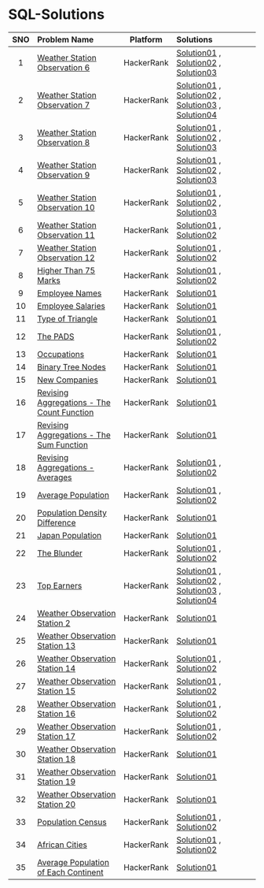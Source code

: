 # SQL-Solutions

|SNO| Problem Name | Platform | Solutions |
| :---: | :--- | :---: | :--- |
|1| [Weather Station Observation 6](https://www.hackerrank.com/challenges/weather-observation-station-6/problem?isFullScreen=true) | HackerRank | [Solution01](https://github.com/TShreyanshi/SQL-Solutions/blob/main/HackerRank/1.%20Weather%20Observation%20Station/Solution01.md) , [Solution02](https://github.com/TShreyanshi/SQL-Solutions/blob/main/HackerRank/1.%20Weather%20Observation%20Station/Solution02.md) , [Solution03](https://github.com/TShreyanshi/SQL-Solutions/blob/main/HackerRank/1.%20Weather%20Observation%20Station/Solution03.md) |  
|2| [Weather Station Observation 7](https://www.hackerrank.com/challenges/weather-observation-station-7/problem?isFullScreen=true) | HackerRank| [Solution01](https://github.com/TShreyanshi/SQL-Solutions/blob/main/HackerRank/2.%20Weather%20Observation%20Station%207/Solution01.md) , [Solution02](https://github.com/TShreyanshi/SQL-Solutions/blob/main/HackerRank/2.%20Weather%20Observation%20Station%207/Solution02.md) , [Solution03](https://github.com/TShreyanshi/SQL-Solutions/blob/main/HackerRank/2.%20Weather%20Observation%20Station%207/Solution03.md) , [Solution04](https://github.com/TShreyanshi/SQL-Solutions/blob/main/HackerRank/2.%20Weather%20Observation%20Station%207/Solution04.md) |
|3| [Weather Station Observation 8](https://www.hackerrank.com/challenges/weather-observation-station-8/problem?isFullScreen=true) | HackerRank| [Solution01](https://github.com/TShreyanshi/SQL-Solutions/blob/main/HackerRank/3.%20Weather%20Observation%20Station%208/Solution01.md) , [Solution02](https://github.com/TShreyanshi/SQL-Solutions/blob/main/HackerRank/3.%20Weather%20Observation%20Station%208/Solution02.md) , [Solution03](https://github.com/TShreyanshi/SQL-Solutions/blob/main/HackerRank/3.%20Weather%20Observation%20Station%208/Solution03.md) |
|4| [Weather Station Observation 9](https://www.hackerrank.com/challenges/weather-observation-station-9/problem?isFullScreen=true) | HackerRank| [Solution01](https://github.com/TShreyanshi/SQL-Solutions/blob/main/HackerRank/4.%20Weather%20Observation%20Station%209/Solution01.md) , [Solution02](https://github.com/TShreyanshi/SQL-Solutions/blob/main/HackerRank/4.%20Weather%20Observation%20Station%209/Solution02.md) , [Solution03](https://github.com/TShreyanshi/SQL-Solutions/blob/main/HackerRank/4.%20Weather%20Observation%20Station%209/Solution03.md) |
|5| [Weather Station Observation 10](https://www.hackerrank.com/challenges/weather-observation-station-10/problem?isFullScreen=true) | HackerRank| [Solution01](https://github.com/TShreyanshi/SQL-Solutions/blob/main/HackerRank/5.%20Weather%20Observation%20Station%2010/Solution01.md) , [Solution02](https://github.com/TShreyanshi/SQL-Solutions/blob/main/HackerRank/5.%20Weather%20Observation%20Station%2010/Solution02.md) , [Solution03](https://github.com/TShreyanshi/SQL-Solutions/blob/main/HackerRank/5.%20Weather%20Observation%20Station%2010/Solution03.md) |
|6| [Weather Station Observation 11](https://www.hackerrank.com/challenges/weather-observation-station-11/problem?isFullScreen=true) | HackerRank| [Solution01](https://github.com/TShreyanshi/SQL-Solutions/blob/main/HackerRank/6.%20Weather%20Observation%20Station%2011/Solution01.md) , [Solution02](https://github.com/TShreyanshi/SQL-Solutions/blob/main/HackerRank/6.%20Weather%20Observation%20Station%2011/Solution02.md) |
|7| [Weather Station Observation 12](https://www.hackerrank.com/challenges/weather-observation-station-12/problem?isFullScreen=true) | HackerRank| [Solution01](https://github.com/TShreyanshi/SQL-Solutions/blob/main/HackerRank/12.%20Weather%20Observation%20Station%2012/Solution01.md) , [Solution02](https://github.com/TShreyanshi/SQL-Solutions/blob/main/HackerRank/12.%20Weather%20Observation%20Station%2012/Solution02.md) |
|8| [Higher Than 75 Marks](https://www.hackerrank.com/challenges/more-than-75-marks/problem?isFullScreen=true) | HackerRank| [Solution01](https://github.com/TShreyanshi/SQL-Solutions/blob/main/HackerRank/7.%20Higher%20Than%2075%20Marks/Solution01.md) , [Solution02](https://github.com/TShreyanshi/SQL-Solutions/blob/main/HackerRank/7.%20Higher%20Than%2075%20Marks/Solution02.md) |
|9| [Employee Names](https://www.hackerrank.com/challenges/name-of-employees/problem?isFullScreen=true) | HackerRank| [Solution01](https://github.com/TShreyanshi/SQL-Solutions/blob/main/HackerRank/8.%20Employee%20Names/Solution01.md) |
|10| [Employee Salaries](https://www.hackerrank.com/challenges/salary-of-employees/problem?isFullScreen=true) | HackerRank| [Solution01](https://github.com/TShreyanshi/SQL-Solutions/tree/main/HackerRank/9.%20Employee%20Salaries) |
|11| [Type of Triangle](https://www.hackerrank.com/challenges/what-type-of-triangle/problem?isFullScreen=true) | HackerRank| [Solution01](https://github.com/TShreyanshi/SQL-Solutions/blob/main/HackerRank/10.%20Type%20of%20Triangle/Solution01.md) |
|12| [The PADS](https://www.hackerrank.com/challenges/the-pads/problem?isFullScreen=true) | HackerRank| [Solution01](https://github.com/TShreyanshi/SQL-Solutions/blob/main/HackerRank/11.%20The%20PADS/Solution01.md) , [Solution02](https://github.com/TShreyanshi/SQL-Solutions/blob/main/HackerRank/11.%20The%20PADS/Solution02.md) |
|13| [Occupations](https://www.hackerrank.com/challenges/occupations/problem?isFullScreen=true) | HackerRank| [Solution01](https://github.com/TShreyanshi/SQL-Solutions/blob/main/HackerRank/13.%20Occupations/Solution01.md) |
|14| [Binary Tree Nodes](https://www.hackerrank.com/challenges/binary-search-tree-1/problem?isFullScreen=true) | HackerRank| [Solution01](https://github.com/TShreyanshi/SQL-Solutions/blob/main/HackerRank/14.%20Binary%20Tree%20Nodes/Solution01.md) |
|15| [New Companies](https://www.hackerrank.com/challenges/the-company/problem?isFullScreen=true) | HackerRank| [Solution01](https://github.com/TShreyanshi/SQL-Solutions/blob/main/HackerRank/15.%20New%20Companies/Solution01.md) |
|16| [Revising Aggregations - The Count Function](https://www.hackerrank.com/challenges/revising-aggregations-the-count-function/problem?isFullScreen=true) | HackerRank| [Solution01](https://github.com/TShreyanshi/SQL-Solutions/blob/main/HackerRank/16.%20Revising%20Aggregations/Solution01.md) |
|17| [Revising Aggregations - The Sum Function](https://www.hackerrank.com/challenges/revising-aggregations-sum?isFullScreen=true) | HackerRank | [Solution01](https://github.com/TShreyanshi/SQL-Solutions/tree/main/HackerRank/17.%20%20Revising%20Aggregations%20-%20The%20Sum%20Function) |
|18| [Revising Aggregations - Averages](https://www.hackerrank.com/challenges/revising-aggregations-the-average-function/problem?isFullScreen=true) | HackerRank | [Solution01](https://github.com/TShreyanshi/SQL-Solutions/blob/main/HackerRank/18.%20%20Revising%20Aggregations%20-%20Averages/Solution01.md) , [Solution02](https://github.com/TShreyanshi/SQL-Solutions/blob/main/HackerRank/18.%20%20Revising%20Aggregations%20-%20Averages/Solution02.md) |
|19| [Average Population](https://www.hackerrank.com/challenges/average-population/problem?isFullScreen=true) | HackerRank | [Solution01](https://github.com/TShreyanshi/SQL-Solutions/blob/main/HackerRank/19.%20Average%20Population/Solution01.md) , [Solution02](https://github.com/TShreyanshi/SQL-Solutions/blob/main/HackerRank/19.%20Average%20Population/Solution02.md) |
|20| [Population Density Difference](https://www.hackerrank.com/challenges/population-density-difference/problem?isFullScreen=true) | HackerRank | [Solution01](https://github.com/TShreyanshi/SQL-Solutions/blob/main/HackerRank/20.%20Population%20Density%20Difference/Solution01.md) |
|21| [Japan Population](https://www.hackerrank.com/challenges/japan-population/problem?isFullScreen=true) | HackerRank | [Solution01](https://github.com/TShreyanshi/SQL-Solutions/blob/main/HackerRank/21.%20Japan%20Population/Solution01.md) |
|22| [The Blunder](https://www.hackerrank.com/challenges/the-blunder/problem?isFullScreen=true) | HackerRank | [Solution01](https://github.com/TShreyanshi/SQL-Solutions/blob/main/HackerRank/22.%20The%20Blunder/Solution01.md) , [Solution02](https://github.com/TShreyanshi/SQL-Solutions/blob/main/HackerRank/22.%20The%20Blunder/Solution02.md) |
|23| [Top Earners](https://www.hackerrank.com/challenges/earnings-of-employees/problem?isFullScreen=true) | HackerRank| [Solution01](https://github.com/TShreyanshi/SQL-Solutions/blob/main/HackerRank/23.%20Top%20Earners/Solution01.md) , [Solution02](https://github.com/TShreyanshi/SQL-Solutions/blob/main/HackerRank/23.%20Top%20Earners/Solution02.md) , [Solution03](https://github.com/TShreyanshi/SQL-Solutions/blob/main/HackerRank/23.%20Top%20Earners/Solution03.md) , [Solution04](https://github.com/TShreyanshi/SQL-Solutions/blob/main/HackerRank/23.%20Top%20Earners/Solution04.md) |
|24| [Weather Observation Station 2](https://www.hackerrank.com/challenges/weather-observation-station-2/problem?isFullScreen=true) | HackerRank | [Solution01](https://github.com/TShreyanshi/SQL-Solutions/blob/main/HackerRank/24.%20Weather%20Observation%20Station%202/Solution01.md) |
|25| [Weather Observation Station 13](https://www.hackerrank.com/challenges/weather-observation-station-13/problem?isFullScreen=true) | HackerRank | [Solution01](https://github.com/TShreyanshi/SQL-Solutions/blob/main/HackerRank/25.%20Weather%20Observation%20Station%2013/Solution01.md) |
|26| [Weather Observation Station 14](https://www.hackerrank.com/challenges/weather-observation-station-14/problem?isFullScreen=true) | HackerRank | [Solution01](https://github.com/TShreyanshi/SQL-Solutions/blob/main/HackerRank/26.%20Weather%20Observation%20Station%2014/Solution01.md) , [Solution02](https://github.com/TShreyanshi/SQL-Solutions/blob/main/HackerRank/26.%20Weather%20Observation%20Station%2014/Solution02.md) |
|27| [Weather Observation Station 15](https://www.hackerrank.com/challenges/weather-observation-station-15/problem?isFullScreen=true) | HackerRank | [Solution01](https://github.com/TShreyanshi/SQL-Solutions/blob/main/HackerRank/27.%20Weather%20Observation%20Station%2015/Solution01.md) , [Solution02](https://github.com/TShreyanshi/SQL-Solutions/blob/main/HackerRank/27.%20Weather%20Observation%20Station%2015/Solution02.md) |
|28| [Weather Observation Station 16](https://www.hackerrank.com/challenges/weather-observation-station-16/problem?isFullScreen=true) | HackerRank | [Solution01](https://github.com/TShreyanshi/SQL-Solutions/blob/main/HackerRank/28.%20Weather%20Observation%20Station%2016/Solution01.md) , [Solution02](https://github.com/TShreyanshi/SQL-Solutions/blob/main/HackerRank/28.%20Weather%20Observation%20Station%2016/Solution02.md) |
|29| [Weather Observation Station 17](https://www.hackerrank.com/challenges/weather-observation-station-17/problem?isFullScreen=true) | HackerRank | [Solution01](https://github.com/TShreyanshi/SQL-Solutions/blob/main/HackerRank/29.%20Weather%20Observation%20Station%2017/Solution01.md) , [Solution02](https://github.com/TShreyanshi/SQL-Solutions/blob/main/HackerRank/29.%20Weather%20Observation%20Station%2017/Solution02.md) |
|30| [Weather Observation Station 18](https://www.hackerrank.com/challenges/weather-observation-station-18/problem?isFullScreen=true) | HackerRank | [Solution01](https://github.com/TShreyanshi/SQL-Solutions/blob/main/HackerRank/30.%20Weather%20Observation%20Station%2018/Solution01.md) |
|31| [Weather Observation Station 19](https://www.hackerrank.com/challenges/weather-observation-station-19/problem?isFullScreen=true) | HackerRank | [Solution01](https://github.com/TShreyanshi/SQL-Solutions/blob/main/HackerRank/31.%20Weather%20Observation%20Station%2019/Solution01.md) |
|32| [Weather Observation Station 20](https://www.hackerrank.com/challenges/weather-observation-station-20/problem?isFullScreen=true) | HackerRank | [Solution01](https://github.com/TShreyanshi/SQL-Solutions/blob/main/HackerRank/32.%20Weather%20Observation%20Station%2020/Solution01.md) |
|33| [Population Census](https://www.hackerrank.com/challenges/asian-population/problem?isFullScreen=true) | HackerRank | [Solution01](https://github.com/TShreyanshi/SQL-Solutions/blob/main/HackerRank/33.%20Population%20Census/Solution01.md) , [Solution02](https://github.com/TShreyanshi/SQL-Solutions/blob/main/HackerRank/33.%20Population%20Census/Solution02.md) |
|34| [African Cities](https://www.hackerrank.com/challenges/african-cities/problem?isFullScreen=true) | HackerRank | [Solution01](https://github.com/TShreyanshi/SQL-Solutions/blob/main/HackerRank/34.%20African%20Cities/Solution01.md) , [Solution02](https://github.com/TShreyanshi/SQL-Solutions/blob/main/HackerRank/34.%20African%20Cities/Solution02.md) |
|35| [Average Population of Each Continent](https://www.hackerrank.com/challenges/average-population-of-each-continent/problem?isFullScreen=true) | HackerRank | [Solution01](https://github.com/TShreyanshi/SQL-Solutions/blob/main/HackerRank/35.%20Average%20Population%20of%20Each%20Continent/Solution01.md) |
